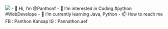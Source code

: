 <img src="https://capsule-render.vercel.app/api?type=wave&color=auto&height=300&section=header&text=Panthon%20Kansap&fontSize=90" />
- 👋 Hi, I’m @Panthonf
- 👀 I’m interested in Coding #python #WebDevelope
- 🌱 I’m currently learning Java, Python
- 📫 How to reach me FB : Panthon Kansap IG : Pannathon.aef

<!---
Panthonf/Panthonf is a ✨ special ✨ repository because its `README.md` (this file) appears on your GitHub profile.
You can click the Preview link to take a look at your changes.
--->
